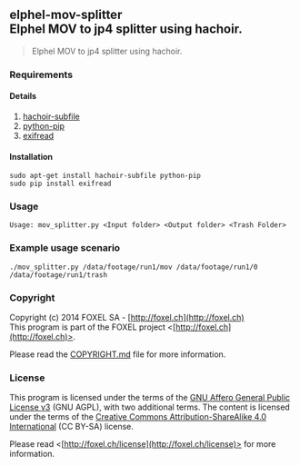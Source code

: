 ## elphel-mov-splitter<br />Elphel MOV to jp4 splitter using hachoir.

>Elphel MOV to jp4 splitter using hachoir.

### Requirements

#### Details

1. [hachoir-subfile](https://bitbucket.org/haypo/hachoir/wiki/hachoir-subfile)
2. [python-pip](https://pypi.python.org/pypi/pip)
3. [exifread](https://pypi.python.org/pypi/ExifRead)

#### Installation

    sudo apt-get install hachoir-subfile python-pip
    sudo pip install exifread

### Usage
    Usage: mov_splitter.py <Input folder> <Output folder> <Trash Folder>

### Example usage scenario
    ./mov_splitter.py /data/footage/run1/mov /data/footage/run1/0 /data/footage/run1/trash

### Copyright

Copyright (c) 2014 FOXEL SA - [http://foxel.ch](http://foxel.ch)<br />
This program is part of the FOXEL project <[http://foxel.ch](http://foxel.ch)>.

Please read the [COPYRIGHT.md](COPYRIGHT.md) file for more information.


### License

This program is licensed under the terms of the
[GNU Affero General Public License v3](http://www.gnu.org/licenses/agpl.html)
(GNU AGPL), with two additional terms. The content is licensed under the terms
of the
[Creative Commons Attribution-ShareAlike 4.0 International](http://creativecommons.org/licenses/by-sa/4.0/)
(CC BY-SA) license.

Please read <[http://foxel.ch/license](http://foxel.ch/license)> for more
information.
